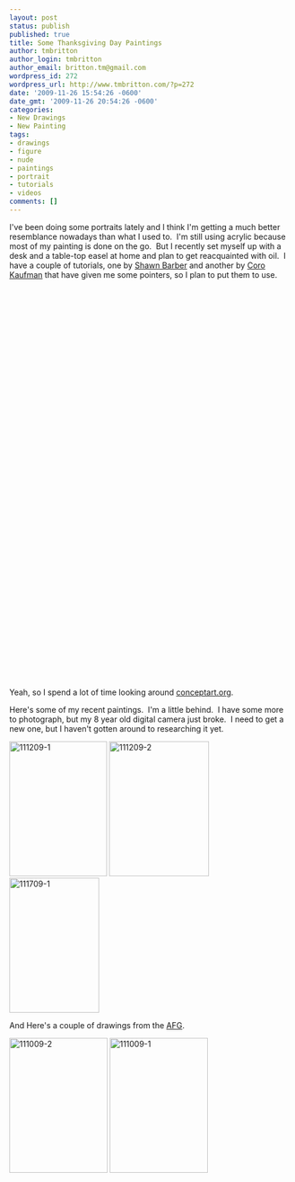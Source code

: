 ```yaml
---
layout: post
status: publish
published: true
title: Some Thanksgiving Day Paintings
author: tmbritton
author_login: tmbritton
author_email: britton.tm@gmail.com
wordpress_id: 272
wordpress_url: http://www.tmbritton.com/?p=272
date: '2009-11-26 15:54:26 -0600'
date_gmt: '2009-11-26 20:54:26 -0600'
categories:
- New Drawings
- New Painting
tags:
- drawings
- figure
- nude
- paintings
- portrait
- tutorials
- videos
comments: []
---
```

<p>I've been doing some portraits lately and I think I'm getting a much better resemblance nowadays than what I used to.  I'm still using acrylic because most of my painting is done on the go.  But I recently set myself up with a desk and a table-top easel at home and plan to get reacquainted with oil.  I have a couple of tutorials, one by <a href="http://www.sdbarber.com/">Shawn Barber</a> and another by <a href="http://www.coro36ink.com/">Coro Kaufman</a> that have given me some pointers, so I plan to put them to use.</p>
<p><object classid="clsid:d27cdb6e-ae6d-11cf-96b8-444553540000" width="560" height="340" codebase="http://download.macromedia.com/pub/shockwave/cabs/flash/swflash.cab#version=6,0,40,0"><param name="allowFullScreen" value="true" /><param name="allowscriptaccess" value="always" /><param name="src" value="http://www.youtube.com/v/RYlYh752aW8&amp;hl=en_US&amp;fs=1&amp;" /><embed type="application/x-shockwave-flash" width="560" height="340" src="http://www.youtube.com/v/RYlYh752aW8&amp;hl=en_US&amp;fs=1&amp;" allowscriptaccess="always" allowfullscreen="true"></embed></object></p>
<p><object classid="clsid:d27cdb6e-ae6d-11cf-96b8-444553540000" width="425" height="344" codebase="http://download.macromedia.com/pub/shockwave/cabs/flash/swflash.cab#version=6,0,40,0"><param name="allowFullScreen" value="true" /><param name="allowscriptaccess" value="always" /><param name="src" value="http://www.youtube.com/v/XHHs4K1X1w0&amp;hl=en_US&amp;fs=1&amp;" /><embed type="application/x-shockwave-flash" width="425" height="344" src="http://www.youtube.com/v/XHHs4K1X1w0&amp;hl=en_US&amp;fs=1&amp;" allowscriptaccess="always" allowfullscreen="true"></embed></object></p>
<p>Yeah, so I spend a lot of time looking around <a href="http://www.conceptart.org">conceptart.org</a>.</p>
<p>Here's some of my recent paintings.  I'm a little behind.  I have some more to photograph, but my 8 year old digital camera just broke.  I need to get a new one, but I haven't gotten around to researching it yet.</p>
<p><a class="tt-flickr tt-flickr-Small" title="111209-1" href="http://www.tmbritton.com/art/photo/4098921383/111209-1.html"><img class="alignnone" src="http://farm3.static.flickr.com/2635/4098921383_2f89f1fedd_m.jpg" alt="111209-1" width="174" height="240" /></a> <a class="tt-flickr tt-flickr-Small" title="111209-2" href="http://www.tmbritton.com/art/photo/4099677672/111209-2.html"><img class="alignnone" src="http://farm3.static.flickr.com/2784/4099677672_038da27330_m.jpg" alt="111209-2" width="178" height="240" /></a> <a class="tt-flickr tt-flickr-Small" title="111709-1" href="http://www.tmbritton.com/art/photo/4112944828/111709-1.html"><img class="alignnone" src="http://farm3.static.flickr.com/2800/4112944828_658b9a1694_m.jpg" alt="111709-1" width="160" height="240" /></a></p>
<p>And Here's a couple of drawings from the <a href="http://www.facebook.com/pages/#/pages/Austin-TX/Austin-Figurative-Gallery/114112399507?ref=sgm">AFG</a>.</p>
<p><a class="tt-flickr tt-flickr-Small" title="111009-2" href="http://www.tmbritton.com/art/photo/4092178766/111009-2.html"><img class="alignnone" src="http://farm3.static.flickr.com/2612/4092178766_0d6ab2d820_m.jpg" alt="111009-2" width="175" height="240" /></a> <a class="tt-flickr tt-flickr-Small" title="111009-1" href="http://www.tmbritton.com/art/photo/4091414937/111009-1.html"><img class="alignnone" src="http://farm3.static.flickr.com/2589/4091414937_875135027b_m.jpg" alt="111009-1" width="175" height="240" /></a></p>
